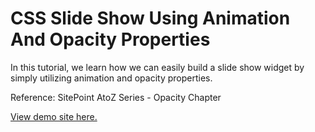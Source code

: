 # CSS Slide Show Using Animation And Opacity Properties

In this tutorial, we learn how we can easily build a slide show widget by simply utilizing animation and opacity properties.

Reference: SitePoint AtoZ Series - Opacity Chapter

[View demo site here.](https://webdevtuts.github.io/css_slideshow/)
